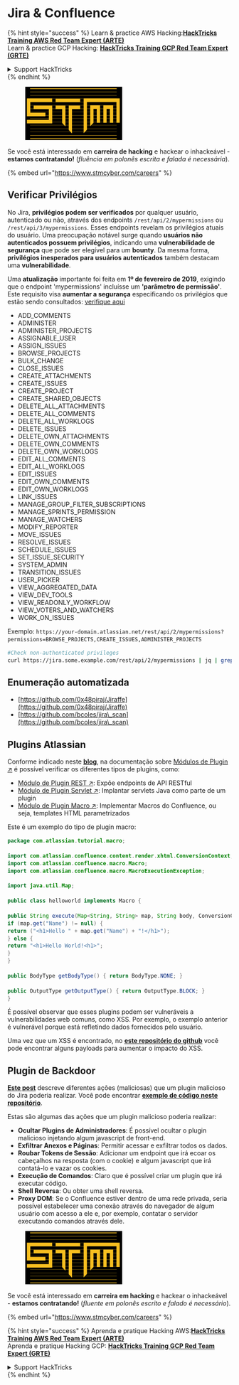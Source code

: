 # Jira & Confluence

{% hint style="success" %}
Learn & practice AWS Hacking:<img src="../../.gitbook/assets/arte.png" alt="" data-size="line">[**HackTricks Training AWS Red Team Expert (ARTE)**](https://training.hacktricks.xyz/courses/arte)<img src="../../.gitbook/assets/arte.png" alt="" data-size="line">\
Learn & practice GCP Hacking: <img src="../../.gitbook/assets/grte.png" alt="" data-size="line">[**HackTricks Training GCP Red Team Expert (GRTE)**<img src="../../.gitbook/assets/grte.png" alt="" data-size="line">](https://training.hacktricks.xyz/courses/grte)

<details>

<summary>Support HackTricks</summary>

* Check the [**subscription plans**](https://github.com/sponsors/carlospolop)!
* **Join the** 💬 [**Discord group**](https://discord.gg/hRep4RUj7f) or the [**telegram group**](https://t.me/peass) or **follow** us on **Twitter** 🐦 [**@hacktricks\_live**](https://twitter.com/hacktricks\_live)**.**
* **Share hacking tricks by submitting PRs to the** [**HackTricks**](https://github.com/carlospolop/hacktricks) and [**HackTricks Cloud**](https://github.com/carlospolop/hacktricks-cloud) github repos.

</details>
{% endhint %}

<figure><img src="../../.gitbook/assets/image (1) (1) (1) (1) (1) (1) (1) (1) (1).png" alt=""><figcaption></figcaption></figure>

Se você está interessado em **carreira de hacking** e hackear o inhackeável - **estamos contratando!** (_fluência em polonês escrita e falada é necessária_).

{% embed url="https://www.stmcyber.com/careers" %}

## Verificar Privilégios

No Jira, **privilégios podem ser verificados** por qualquer usuário, autenticado ou não, através dos endpoints `/rest/api/2/mypermissions` ou `/rest/api/3/mypermissions`. Esses endpoints revelam os privilégios atuais do usuário. Uma preocupação notável surge quando **usuários não autenticados possuem privilégios**, indicando uma **vulnerabilidade de segurança** que pode ser elegível para um **bounty**. Da mesma forma, **privilégios inesperados para usuários autenticados** também destacam uma **vulnerabilidade**.

Uma **atualização** importante foi feita em **1º de fevereiro de 2019**, exigindo que o endpoint 'mypermissions' incluísse um **'parâmetro de permissão'**. Este requisito visa **aumentar a segurança** especificando os privilégios que estão sendo consultados: [verifique aqui](https://developer.atlassian.com/cloud/jira/platform/change-notice-get-my-permissions-requires-permissions-query-parameter/#change-notice---get-my-permissions-resource-will-require-a-permissions-query-parameter)

* ADD\_COMMENTS
* ADMINISTER
* ADMINISTER\_PROJECTS
* ASSIGNABLE\_USER
* ASSIGN\_ISSUES
* BROWSE\_PROJECTS
* BULK\_CHANGE
* CLOSE\_ISSUES
* CREATE\_ATTACHMENTS
* CREATE\_ISSUES
* CREATE\_PROJECT
* CREATE\_SHARED\_OBJECTS
* DELETE\_ALL\_ATTACHMENTS
* DELETE\_ALL\_COMMENTS
* DELETE\_ALL\_WORKLOGS
* DELETE\_ISSUES
* DELETE\_OWN\_ATTACHMENTS
* DELETE\_OWN\_COMMENTS
* DELETE\_OWN\_WORKLOGS
* EDIT\_ALL\_COMMENTS
* EDIT\_ALL\_WORKLOGS
* EDIT\_ISSUES
* EDIT\_OWN\_COMMENTS
* EDIT\_OWN\_WORKLOGS
* LINK\_ISSUES
* MANAGE\_GROUP\_FILTER\_SUBSCRIPTIONS
* MANAGE\_SPRINTS\_PERMISSION
* MANAGE\_WATCHERS
* MODIFY\_REPORTER
* MOVE\_ISSUES
* RESOLVE\_ISSUES
* SCHEDULE\_ISSUES
* SET\_ISSUE\_SECURITY
* SYSTEM\_ADMIN
* TRANSITION\_ISSUES
* USER\_PICKER
* VIEW\_AGGREGATED\_DATA
* VIEW\_DEV\_TOOLS
* VIEW\_READONLY\_WORKFLOW
* VIEW\_VOTERS\_AND\_WATCHERS
* WORK\_ON\_ISSUES

Exemplo: `https://your-domain.atlassian.net/rest/api/2/mypermissions?permissions=BROWSE_PROJECTS,CREATE_ISSUES,ADMINISTER_PROJECTS`
```bash
#Check non-authenticated privileges
curl https://jira.some.example.com/rest/api/2/mypermissions | jq | grep -iB6 '"havePermission": true'
```
## Enumeração automatizada

* [https://github.com/0x48piraj/Jiraffe](https://github.com/0x48piraj/Jiraffe)
* [https://github.com/bcoles/jira\_scan](https://github.com/bcoles/jira\_scan)

## Plugins Atlassian

Conforme indicado neste [**blog**](https://cyllective.com/blog/posts/atlassian-audit-plugins), na documentação sobre [Módulos de Plugin ↗](https://developer.atlassian.com/server/framework/atlassian-sdk/plugin-modules/) é possível verificar os diferentes tipos de plugins, como:

* [Módulo de Plugin REST ↗](https://developer.atlassian.com/server/framework/atlassian-sdk/rest-plugin-module): Expõe endpoints de API RESTful
* [Módulo de Plugin Servlet ↗](https://developer.atlassian.com/server/framework/atlassian-sdk/servlet-plugin-module/): Implantar servlets Java como parte de um plugin
* [Módulo de Plugin Macro ↗](https://developer.atlassian.com/server/confluence/macro-module/): Implementar Macros do Confluence, ou seja, templates HTML parametrizados

Este é um exemplo do tipo de plugin macro:
```java
package com.atlassian.tutorial.macro;

import com.atlassian.confluence.content.render.xhtml.ConversionContext;
import com.atlassian.confluence.macro.Macro;
import com.atlassian.confluence.macro.MacroExecutionException;

import java.util.Map;

public class helloworld implements Macro {

public String execute(Map<String, String> map, String body, ConversionContext conversionContext) throws MacroExecutionException {
if (map.get("Name") != null) {
return ("<h1>Hello " + map.get("Name") + "!</h1>");
} else {
return "<h1>Hello World!<h1>";
}
}

public BodyType getBodyType() { return BodyType.NONE; }

public OutputType getOutputType() { return OutputType.BLOCK; }
}
```
É possível observar que esses plugins podem ser vulneráveis a vulnerabilidades web comuns, como XSS. Por exemplo, o exemplo anterior é vulnerável porque está refletindo dados fornecidos pelo usuário.&#x20;

Uma vez que um XSS é encontrado, no [**este repositório do github**](https://github.com/cyllective/XSS-Payloads/tree/main/Confluence) você pode encontrar alguns payloads para aumentar o impacto do XSS.

## Plugin de Backdoor

[**Este post**](https://cyllective.com/blog/posts/atlassian-malicious-plugin) descreve diferentes ações (maliciosas) que um plugin malicioso do Jira poderia realizar. Você pode encontrar [**exemplo de código neste repositório**](https://github.com/cyllective/malfluence).

Estas são algumas das ações que um plugin malicioso poderia realizar:

* **Ocultar Plugins de Administradores**: É possível ocultar o plugin malicioso injetando algum javascript de front-end.
* **Exfiltrar Anexos e Páginas**: Permitir acessar e exfiltrar todos os dados.
* **Roubar Tokens de Sessão**: Adicionar um endpoint que irá ecoar os cabeçalhos na resposta (com o cookie) e algum javascript que irá contatá-lo e vazar os cookies.
* **Execução de Comandos**: Claro que é possível criar um plugin que irá executar código.
* **Shell Reversa**: Ou obter uma shell reversa.
* **Proxy DOM**: Se o Confluence estiver dentro de uma rede privada, seria possível estabelecer uma conexão através do navegador de algum usuário com acesso a ele e, por exemplo, contatar o servidor executando comandos através dele.

<figure><img src="../../.gitbook/assets/image (1) (1) (1) (1) (1) (1) (1) (1) (1).png" alt=""><figcaption></figcaption></figure>

Se você está interessado em **carreira em hacking** e hackear o inhackeável - **estamos contratando!** (_fluente em polonês escrito e falado é necessário_).

{% embed url="https://www.stmcyber.com/careers" %}

{% hint style="success" %}
Aprenda e pratique Hacking AWS:<img src="../../.gitbook/assets/arte.png" alt="" data-size="line">[**HackTricks Training AWS Red Team Expert (ARTE)**](https://training.hacktricks.xyz/courses/arte)<img src="../../.gitbook/assets/arte.png" alt="" data-size="line">\
Aprenda e pratique Hacking GCP: <img src="../../.gitbook/assets/grte.png" alt="" data-size="line">[**HackTricks Training GCP Red Team Expert (GRTE)**<img src="../../.gitbook/assets/grte.png" alt="" data-size="line">](https://training.hacktricks.xyz/courses/grte)

<details>

<summary>Support HackTricks</summary>

* Confira os [**planos de assinatura**](https://github.com/sponsors/carlospolop)!
* **Junte-se ao** 💬 [**grupo do Discord**](https://discord.gg/hRep4RUj7f) ou ao [**grupo do telegram**](https://t.me/peass) ou **siga**-nos no **Twitter** 🐦 [**@hacktricks\_live**](https://twitter.com/hacktricks\_live)**.**
* **Compartilhe truques de hacking enviando PRs para os repositórios do** [**HackTricks**](https://github.com/carlospolop/hacktricks) e [**HackTricks Cloud**](https://github.com/carlospolop/hacktricks-cloud).

</details>
{% endhint %}
